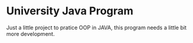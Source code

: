 # University Java Program

Just a little project to pratice OOP in JAVA, this program needs a little bit more development.
